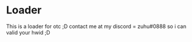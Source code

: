 # Loader
 This is a loader for otc ;D 
 contact me at my discord = zuhu#0888 so i can valid your hwid ;D 
